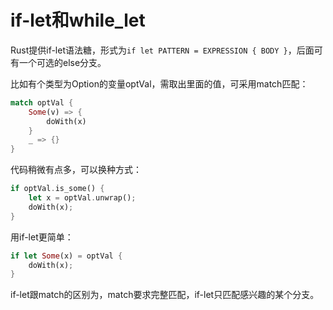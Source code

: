 # if-let和while_let

Rust提供if-let语法糖，形式为`if let PATTERN = EXPRESSION { BODY }`，后面可有一个可选的else分支。

比如有个类型为Option<T>的变量optVal，需取出里面的值，可采用match匹配：

```rust
match optVal {
	Some(v) => {
		doWith(x)
	}
	_ => {}
}
```

代码稍微有点多，可以换种方式：

```rust
if optVal.is_some() {
	let x = optVal.unwrap();
	doWith(x);
}
```

用if-let更简单：

```rust
if let Some(x) = optVal {
	doWith(x);
}
```

if-let跟match的区别为，match要求完整匹配，if-let只匹配感兴趣的某个分支。